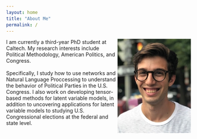 ```yaml
---
layout: home
title: "About Me"
permalink: /
---
```


<img style="float: right;" src="/images/headshot-debanks.JPG">

I am currently a third-year PhD student at Caltech. My research interests include Political Methodology, American Politics, and Congress. <br/><br/>Specifically, 
I study how to use networks and Natural Language Proccessing to understand the behavior of Political Parties in the U.S. Congress. I also work on developing tensor-based
methods for latent variable models, in addition to uncovering applications for latent variable models to studying U.S. Congressional elections at the federal and state level. 





